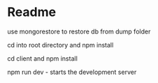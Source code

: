 # Readme

use mongorestore to restore db from dump folder

cd into root directory and npm install

cd client and npm install

npm run dev - starts the development server
